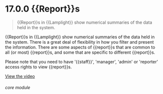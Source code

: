 # 17.0.0    {{Report}}s

> {{Report}}s in {{Lamplight}} show numerical summaries of the data held in the system. 

{{Report}}s in {{Lamplight}} show numerical summaries of the data held in the system. There is a great deal of flexibility in how you filter and present the information. There are some aspects of {{report}}s that are common to all (or most) {{report}}s, and some that are specific to different {{report}}s.

Please note that you need to have '{{staff}}', 'manager', 'admin' or 'reporter' access rights to view {{report}}s. 

[View the video](/help/video/id/29)
###### core module

